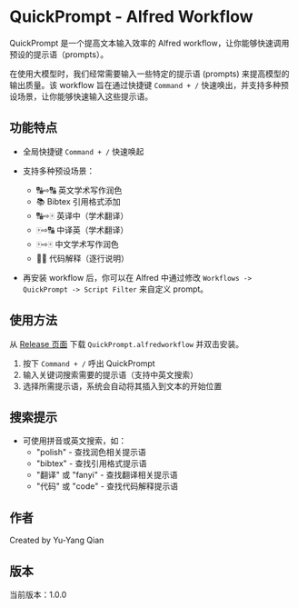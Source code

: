 # QuickPrompt - Alfred Workflow

QuickPrompt 是一个提高文本输入效率的 Alfred workflow，让你能够快速调用预设的提示语（prompts）。

在使用大模型时，我们经常需要输入一些特定的提示语 (prompts) 来提高模型的输出质量。该 workflow 旨在通过快捷键 `Command + /` 快速唤出，并支持多种预设场景，让你能够快速输入这些提示语。

## 功能特点

-   全局快捷键 `Command + /` 快速唤起
-   支持多种预设场景：

    -   🔠⇨🔠 英文学术写作润色
    -   📚 Bibtex 引用格式添加
    -   🔠⇨🀄️ 英译中（学术翻译）
    -   🀄️⇨🔠 中译英（学术翻译）
    -   🀄️⇨🀄️ 中文学术写作润色
    -   ✍🏻 代码解释（逐行说明）

-   再安装 workflow 后，你可以在 Alfred 中通过修改 `Workflows -> QuickPrompt -> Script Filter` 来自定义 prompt。

## 使用方法

从 [Release 页面](https://github.com/ZinYY/QuickPrompt_AlfredWorkflow/releases) 下载 `QuickPrompt.alfredworkflow` 并双击安装。

1. 按下 `Command + /` 呼出 QuickPrompt
2. 输入关键词搜索需要的提示语（支持中英文搜索）
3. 选择所需提示语，系统会自动将其插入到文本的开始位置

## 搜索提示

-   可使用拼音或英文搜索，如：
    -   "polish" - 查找润色相关提示语
    -   "bibtex" - 查找引用格式提示语
    -   "翻译" 或 "fanyi" - 查找翻译相关提示语
    -   "代码" 或 "code" - 查找代码解释提示语

## 作者

Created by Yu-Yang Qian

## 版本

当前版本：1.0.0

